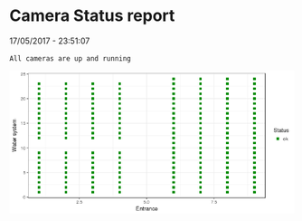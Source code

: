 Camera Status report
================
17/05/2017 - 23:51:07

    All cameras are up and running

![](camreport_files/figure-markdown_github/unnamed-chunk-2-1.png)
